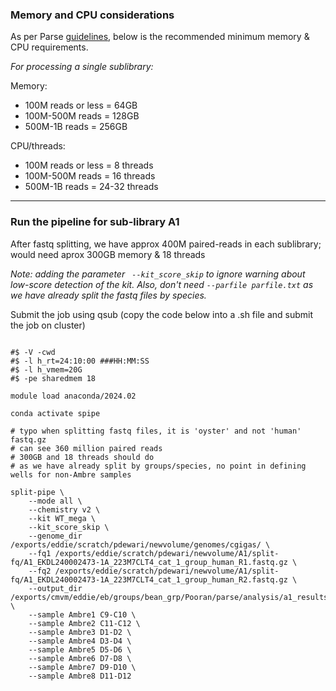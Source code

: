 ### Memory and CPU considerations
As per Parse [guidelines](https://support.parsebiosciences.com/hc/en-us/articles/23060102930580-Pipeline-Installation-Current-Version), below is the recommended minimum memory & CPU requirements.  

*For processing a single sublibrary:*

Memory:

- 100M reads or less =  64GB
- 100M-500M reads = 128GB
- 500M-1B  reads = 256GB

CPU/threads:
- 100M reads or less =  8 threads
- 100M-500M reads = 16 threads
- 500M-1B  reads = 24-32 threads

***

### Run the pipeline for sub-library A1

After fastq splitting, we have approx 400M paired-reads in each sublibrary; would need aprox 300GB memory & 18 threads  

*Note: adding the parameter ` --kit_score_skip` to ignore warning about low-score detection of the kit.
Also, don't need `--parfile parfile.txt` as we have already split the fastq files by species.*  

Submit the job using qsub (copy the code below into a .sh file and submit the job on cluster)  

```

#$ -V -cwd
#$ -l h_rt=24:10:00 ###HH:MM:SS
#$ -l h_vmem=20G
#$ -pe sharedmem 18

module load anaconda/2024.02

conda activate spipe

# typo when splitting fastq files, it is 'oyster' and not 'human' fastq.gz
# can see 360 million paired reads 
# 300GB and 18 threads should do
# as we have already split by groups/species, no point in defining wells for non-Ambre samples

split-pipe \
    --mode all \
    --chemistry v2 \
    --kit WT_mega \
    --kit_score_skip \
    --genome_dir /exports/eddie/scratch/pdewari/newvolume/genomes/cgigas/ \
    --fq1 /exports/eddie/scratch/pdewari/newvolume/A1/split-fq/A1_EKDL240002473-1A_223M7CLT4_cat_1_group_human_R1.fastq.gz \
    --fq2 /exports/eddie/scratch/pdewari/newvolume/A1/split-fq/A1_EKDL240002473-1A_223M7CLT4_cat_1_group_human_R2.fastq.gz \
    --output_dir /exports/cmvm/eddie/eb/groups/bean_grp/Pooran/parse/analysis/a1_results \
    --sample Ambre1 C9-C10 \
    --sample Ambre2 C11-C12 \
    --sample Ambre3 D1-D2 \
    --sample Ambre4 D3-D4 \
    --sample Ambre5 D5-D6 \
    --sample Ambre6 D7-D8 \
    --sample Ambre7 D9-D10 \
    --sample Ambre8 D11-D12

```
